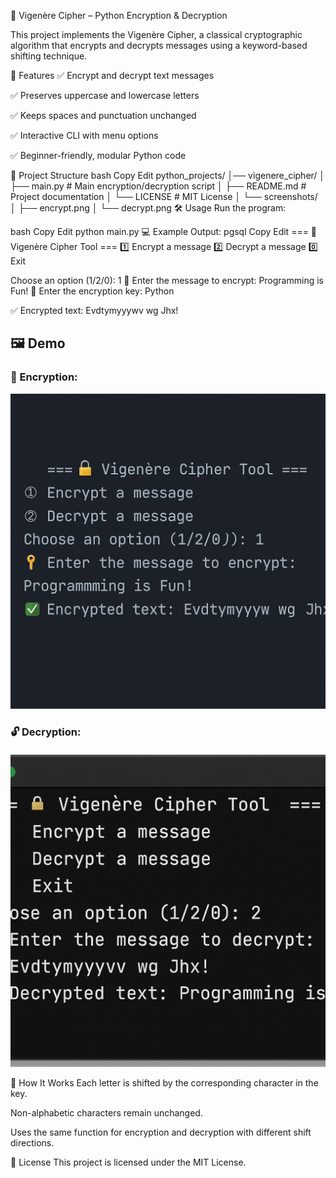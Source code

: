 🔐 Vigenère Cipher – Python Encryption & Decryption


This project implements the Vigenère Cipher, a classical cryptographic algorithm that encrypts and decrypts messages using a keyword-based shifting technique.

🚀 Features
✅ Encrypt and decrypt text messages

✅ Preserves uppercase and lowercase letters

✅ Keeps spaces and punctuation unchanged

✅ Interactive CLI with menu options

✅ Beginner-friendly, modular Python code

📂 Project Structure
bash
Copy
Edit
python_projects/
│── vigenere_cipher/
│   ├── main.py       # Main encryption/decryption script
│   ├── README.md     # Project documentation
│   └── LICENSE       # MIT License
│   └── screenshots/
│       ├── encrypt.png
│       └── decrypt.png
🛠️ Usage
Run the program:

bash
Copy
Edit
python main.py
💻 Example Output:
pgsql
Copy
Edit
=== 🔐 Vigenère Cipher Tool ===
1️⃣ Encrypt a message
2️⃣ Decrypt a message
0️⃣ Exit

Choose an option (1/2/0): 1
🔑 Enter the message to encrypt: Programming is Fun!
🔐 Enter the encryption key: Python

✅ Encrypted text: Evdtymyyywv wg Jhx!
## 🖼️ Demo

### 🔑 Encryption:
![Encryption Demo](screenshots/encrypt.png)

### 🔓 Decryption:
![Decryption Demo](screenshots/decrypt.png)

🧠 How It Works
Each letter is shifted by the corresponding character in the key.

Non-alphabetic characters remain unchanged.

Uses the same function for encryption and decryption with different shift directions.

📜 License
This project is licensed under the MIT License.
